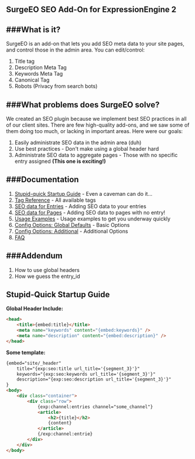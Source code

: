 SurgeEO SEO Add-On for ExpressionEngine 2
---

###What is it?
---
SurgeEO is an add-on that lets you add SEO meta data to your site pages, and control those in the admin area. You can edit/control:

1. Title tag
2. Description Meta Tag
3. Keywords Meta Tag
4. Canonical Tag
5. Robots (Privacy from search bots)

###What problems does SurgeEO solve?
---
We created an SEO plugin because we implement best SEO practices in all of our client sites. There are few high-quality add-ons, and we saw some of them doing too much, or lacking in important areas. Here were our goals:

1. Easily administrate SEO data in the admin area (duh)
2. Use best practices - Don't make using a global header hard
3. Administrate SEO data to aggregate pages - Those with no specific entry assigned **(This one is exciting!)**

###Documentation
---
1. [Stupid-quick Startup Guide](/Surge-ee/Surge-E-O#stupid-quick-startup-guide) - Even a caveman can do it...
2. [Tag Reference](/Surge-ee/Surge-E-O/wiki/Tag-Reference) - All available tags
3. [SEO data for Entries](/Surge-ee/Surge-E-O/wiki/SEO-for-Entries) - Adding SEO data to your entries
4. [SEO data for Pages](/Surge-ee/Surge-E-O/wiki/SEO-for-Pages) - Adding SEO data to pages with no entry!
3. [Usage Examples](/Surge-ee/Surge-E-O/wiki/Usage-Examples) - Usage examples to get you underway quickly
4. [Config Options: Global Defaults](/Surge-ee/Surge-E-O/wiki/Configuration) - Basic Options
5. [Config Options: Additional](/Surge-ee/Surge-E-O/wiki/Configuration) - Additional Options
6. [FAQ](/Surge-ee/Surge-E-O/wiki/FAQ)

###Addendum
---
1. How to use global headers
2. How we guess the entry_id





Stupid-Quick Startup Guide
---

**Global Header Include:**

```html
<head>
	<title>{embed:title}</title>
	<meta name="keywords" content="{embed:keywords}" />
	<meta name="description" content="{embed:description}" />
</head>
```

**Some template:**

```html
{embed="site/_header" 
	title="{exp:seo:title url_title='{segment_3}'}" 
	keywords="{exp:seo:keywords url_title='{segment_3}'}" 
	description="{exp:seo:description url_title='{segment_3}'}"
}
<body>
	<div class="container">
		<div class="row">
			{exp:channel:entries channel="some_channel"}
			<article>
				<h2>{title}</h2>
				{content}
			</article>
			{/exp:channel:entrie}
		</div>
	</div>
</body>
```
